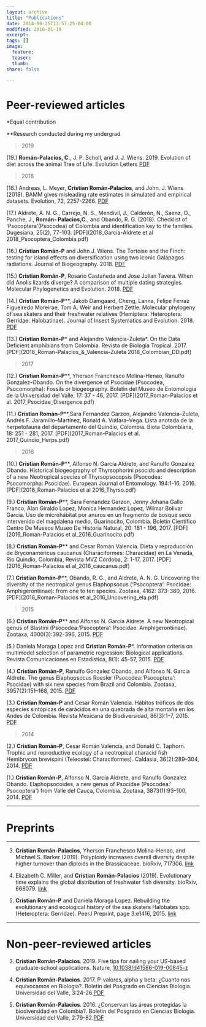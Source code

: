```yaml
---
layout: archive
title: "Publications"
date: 2014-06-25T13:57:25-04:00
modified: 2016-01-19
excerpt:
tags: []
image:
  feature:
  teaser:
  thumb:
share: false

---
```


# Peer-reviewed articles

*Equal contribution

**Research conducted during my undergrad

>2019

(19.) **Román-Palacios, C.**, J. P. Scholl, and J. J. Wiens. 2019. Evolution of diet across the animal Tree of Life. Evolution Letters [PDF](2019_Roman-Palacios_et_al_EvoLett_2019.pdf)


>2018

(18.) Andreas, L. Meyer, **Cristian Román‐Palacios**, and John. J. Wiens (2018). BAMM gives misleading rate estimates in simulated and empirical datasets. Evolution, 72, 2257-2266. [PDF](2018_Meyer_et_al_Evol_2018_BAMM.pdf)

(17.) Aldrete, A. N. G., Carrejo, N. S., Mendivil, J., Calderón, N., Saenz, O., Panche, J., **Román- Palacios,C.**, and Obando, R. G. (2018). Checklist of ‘Psocoptera’(Psocodea) of Colombia and identification key to the families. Dugesiana, 25(2), 77-103. [PDF](2018_Garcia-Aldrete et al 2018_Psocoptera_Colombia.pdf)

(16.) **Cristian Román-P** and John J. Wiens. The Tortoise and the Finch: testing for island effects on diversification using two iconic Galápagos radiations. Journal of Biogeography. 2018. [PDF](2018_Roman_Palacios_Wiens_JBI_2018.pdf)

(15.) **Cristian Román-P**, Rosario Castañeda and Jose Julian Tavera. When did Anolis lizards diverge? A comparison of multiple dating strategies. Molecular Phylogenetics and Evolution. 2018. [PDF](2018_Roman-Palacios_et_al_Anolis.pdf)

(14.) **Cristian Román-P****, Jakob Damgaard, Cheng, Lanna, Felipe Ferraz Figueiredo Moreirae, Tom A. Weir and Herbert Zettle. Molecular phylogeny of sea skaters and their freshwater relatives (Hemiptera: Heteroptera: Gerridae: Halobatinae). Journal of Insect Systematics and Evolution. 2018. [PDF](2018_Roman-Palacios_et_al._Halobatinae.pdf)

(13.) **Cristian Román-P*** and Alejandro Valencia-Zuleta*. On the Data Deficient amphibians from Colombia. Revista de Biologia Tropical. 2017. [PDF](2018_Roman-Palacios_&_Valencia-Zuleta 2018_Colombian_DD.pdf)

>2017

(12.) **Cristian Román-P****, Yherson Franchesco Molina-Henao, Ranulfo Gonzalez-Obando. On the divergence of Psocidae (Psocodea, Psocomorpha): Fossils or biogeography. Boletin del Museo de Entomologia de la Universidad del Valle, 17: 37 - 46, 2017. [PDF](2017_Roman-Palacios et al. 2017_Psocidae_Divergence.pdf)

(11.) **Cristian Román-P****,Sara Fernandez Garzon, Alejandro Valencia–Zuleta, Andrés F. Jaramillo–Martínez, Ronald A. Viáfara–Vega. Lista anotada de la herpetofauna del departamento del Quindío, Colombia. Biota Colombiana, 18: 251 - 281, 2017. [PDF](2017_Roman-Palacios et al. 2017_Quindio_Herps.pdf)


>2016

(10.) **Cristian Román-P****, Alfonso N. García Aldrete, and Ranulfo Gonzalez Obando. Historical biogeography of Thyrsophorini psocids and description of a new Neotropical species of Thyrsopsocopsis (Psocodea: Psocomorpha: Psocidae). European Journal of Entomology. 194:1-16, 2016. [PDF](2016_Roman-Palacios et al 2016_Thyrso.pdf)

(9.) **Cristian Román-P****, Sara Fernandez Garzon, Jenny Johana Gallo Franco, Alan Giraldo Lopez, Monica Hernandez Lopez, Wilmar Bolivar Garcia. Uso de microhábitat por anuros en un fragmento de bosque seco intervenido del magdalena medio, Guarinocito, Colombia. Boletín Científico Centro De Museos Museo De Historia Natural, 20: 181 - 196, 2017. [PDF](2016_Roman-Palacios et al_2016_Guarinocito.pdf)

(8.) **Cristian Román-P**** and Cesar Román Valencia. Dieta y reproducción de Bryconamericus caucanus (Characiformes: Characidae) en La Venada, Río Quindío, Colombia, Revista MVZ Córdoba, 2: 1-17, 2017. [PDF](2016_Roman-Palacios et al_2016_caucanus.pdf)

(7.) **Cristian Román-P****, Obando, R. G., and Aldrete, A. N. G. Uncovering the diversity of the neotropical genus Elaphopsocus (‘Psocoptera’: Psocidae: Amphigerontiinae): from one to ten species. Zootaxa, 4162: 373-380, 2016. [PDF](2016_Roman-Palacios et al_2016_Uncovering_ela.pdf)

>2015

(6.) **Cristian Román-P**** and Alfonso N. García Aldrete. A new Neotropical genus of Blastini (Psocodea:’Psocoptera’: Psocidae: Amphigerontiinae). Zootaxa, 4000(3):392-396, 2015. [PDF](2015_Garcia-Aldrete_Roman-Palacios_2015_Blastini.pdf)

(5.) Daniela Moraga Lopez and **Cristian Román-P***. Information criteria on multimodel selection of parametric regression: Biological applications. Revista Comunicaciones en Estadística, 8(1): 45-57, 2015. [PDF](2015_Moraga_Lopez_Roman-Palacios_2015_Multimodel.pdf)

(4.) **Cristian Román-P**, Ranulfo Gonzalez Obando, and Alfonso N. Garcia Aldrete. The genus Elaphopsocus Roesler (Psocodea:’Psocoptera’: Psocidae) with six new species from Brazil and Colombia. Zootaxa, 3957(2):151–168, 2015. [PDF](2015_Roman-Palacios_et_al_2015_Elaphosocus.pdf)

(3.) **Cristian Román-P** and Cesar Román Valencia. Hábitos tróficos de dos especies sintópicas de carácidos en una quebrada de alta montaña en los Andes de Colombia. Revista Mexicana de Biodiversidad, 86(3):1–7, 2015. [PDF](2015_Roman-Palacios_&_Roman-Valencia_2015_Two_freshwater.pdf)

>2014

(2.) **Cristian Román-P**, Cesar Román Valencia, and Donald C. Taphorn. Trophic and reproductive ecology of a neotropical characid fish Hemibrycon brevispini (Teleostei: Characiformes). Caldasia, 36(2):289–304, 2014. [PDF](2015_Roman-Palacios_et_al_2015_Brevi.pdf)

(1.) **Cristian Román-P**, Alfonso N. García Aldrete, and Ranulfo Gonzalez Obando. Elaphopsocoides, a new genus of Psocidae (Psocodea:' Psocoptera') from Valle del Cauca, Colombia. Zootaxa, 3873(1):93–100, 2014.  [PDF](2014_Roman-P_et_al_2014_Elaphopsocus.pdf)

---

# Preprints

---

3. **Cristian Román-Palacios**, Yherson Franchesco Molina-Henao, and Michael S. Barker (2019). Polyploidy increases overall diversity despite higher turnover than diploids in the Brassicaceae. bioRxiv, 717306. [link](https://www.biorxiv.org/content/10.1101/717306v1)

2. Elizabeth C. Miller, and **Cristian Román-Palacios** (2019). Evolutionary time explains the global distribution of freshwater fish diversity. bioRxiv, 668079. [link](https://www.biorxiv.org/content/10.1101/668079v1.abstract)

1. **Cristian Román-P** and Daniela Moraga Lopez. Rebuilding the evolutionary and ecological history of the sea skaters Halobates spp. (Heteroptera: Gerridae). PeerJ Preprint, page 3:e1416, 2015. [link](https://peerj.com/preprints/1164/)

---




# Non-peer-reviewed articles

3. **Cristian Román-Palacios**. 2019. Five tips for nailing your US-based graduate-school applications.
Nature, [10.1038/d41586-019-00845-z](https://www.nature.com/articles/d41586-019-00845-z)

2. **Cristian Román-Palacios**. 2017. P-valores, alpha y beta: ¿Cuanto nos equivocamos en Biologia?. Boletin del Posgrado en Ciencias Biologia. Universidad del Valle, 3:24-26.[PDF](Roman-Palacios_2017_stat.pdf)

1. **Cristian Román-Palacios**. 2016. ¿Conservan las áreas protegidas la biodiversidad en Colombia?. Boletin del Posgrado en Ciencias Biologia. Universidad del Valle, 2:79-82.[PDF](Roman-Palacios_2016_Areas_Protegidas.pdf)





